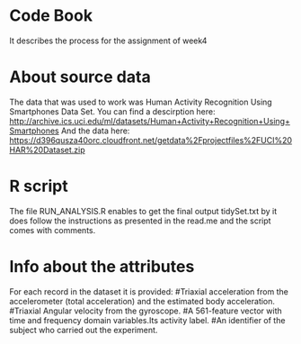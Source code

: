 # Code Book
It describes the process for the assignment of week4

# About source data
The data that was used to work was Human Activity Recognition Using Smartphones Data Set.
You can find a descirption here:
http://archive.ics.uci.edu/ml/datasets/Human+Activity+Recognition+Using+Smartphones
And the data here:
https://d396qusza40orc.cloudfront.net/getdata%2Fprojectfiles%2FUCI%20HAR%20Dataset.zip

# R script
The file RUN_ANALYSIS.R enables to get the final output tidySet.txt by  it does follow the instructions as presented in the read.me and the script comes with comments.

# Info about the attributes
For each record in the dataset it is provided:
 #Triaxial acceleration from the accelerometer (total acceleration) and the estimated body acceleration.
 #Triaxial Angular velocity from the gyroscope.
 #A 561-feature vector with time and frequency domain variables.Its activity label.
 #An identifier of the subject who carried out the experiment.
